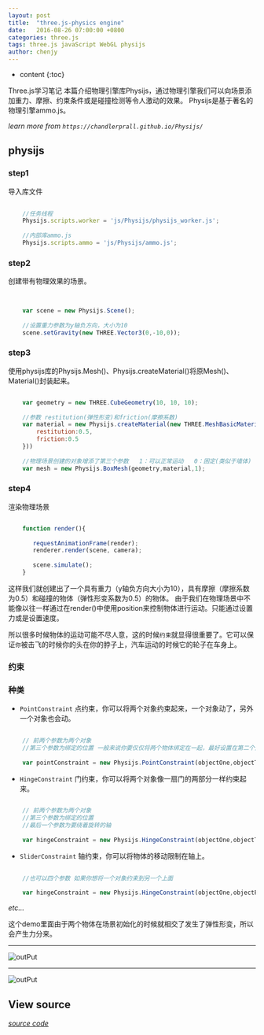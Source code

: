 ```yaml
---
layout: post
title:  "three.js-physics engine"
date:   2016-08-26 07:00:00 +0800
categories: three.js
tags: three.js javaScript WebGL physijs
author: chenjy
---
```


* content
{:toc}

Three.js学习笔记 本篇介绍物理引擎库Physijs，通过物理引擎我们可以向场景添加重力、摩擦、约束条件或是碰撞检测等令人激动的效果。
Physijs是基于著名的物理引擎ammo.js。

*learn more from `https://chandlerprall.github.io/Physijs/`*




## physijs

### step1

导入库文件

```js
    
    //任务线程 
    Physijs.scripts.worker = 'js/Physijs/physijs_worker.js';  
    
    //内部库ammo.js
    Physijs.scripts.ammo = 'js/Physijs/ammo.js';  

```

### step2

创建带有物理效果的场景。

```js
    
    
    var scene = new Physijs.Scene(); 
     
    //设置重力参数为y轴负方向，大小为10
    scene.setGravity(new THREE.Vector3(0,-10,0));  

```

### step3

使用physijs库的Physijs.Mesh()、Physijs.createMaterial()将原Mesh()、Material()封装起来。

```js

    var geometry = new THREE.CubeGeometry(10, 10, 10);  
    
    //参数 restitution(弹性形变)和friction(摩擦系数)
    var material = new Physijs.createMaterial(new THREE.MeshBasicMaterial({  
        restitution:0.5,  
        friction:0.5  
    }))  
    
    //物理场景创建的对象增添了第三个参数   1：可以正常运动   0：困定(类似于墙体)   默认值：1
    var mesh = new Physijs.BoxMesh(geometry,material,1);  


```

### step4

渲染物理场景

```js

    function render(){  
    
       requestAnimationFrame(render);  
       renderer.render(scene, camera);
        
       scene.simulate();  
    }  

```


这样我们就创建出了一个具有重力（y轴负方向大小为10），具有摩擦（摩擦系数为0.5）和碰撞的物体（弹性形变系数为0.5）的物体。
由于我们在物理场景中不能像以往一样通过在render()中使用position来控制物体进行运动。只能通过设置力或是设置速度。

所以很多时候物体的运动可能不尽人意，这的时候`约束`就显得很重要了。它可以保证`你`被击飞的时候你的头在你的脖子上，汽车运动的时候它的轮子在车身上。

### 约束

### 种类 

*  `PointConstraint` 点约束，你可以将两个对象约束起来，一个对象动了，另外一个对象也会动。

```js
    
    // 前两个参数为两个对象
    //第三个参数为绑定的位置 一般来说你要仅仅将两个物体绑定在一起，最好设置在第二个对象的位置。
    
    var pointConstraint = new Physijs.PointConstraint(objectOne,objectTwo,objectPosition);

```

*  `HingeConstraint` 门约束，你可以将两个对象像一扇门的两部分一样约束起来。

```js
    
    // 前两个参数为两个对象
    //第三个参数为绑定的位置 
    //最后一个参数为要绕着旋转的轴
    
    var hingeConstraint = new Physijs.HingeConstraint(objectOne,objectTwo,objectPosition,objectAxis);

```

*  `SliderConstraint` 轴约束，你可以将物体的移动限制在轴上。

```js
    
    //也可以四个参数 如果你想将一个对象约束到另一个上面
    
    var hingeConstraint = new Physijs.HingeConstraint(objectOne,objectPosition,objectAxis);

```

*etc...*

这个demo里面由于两个物体在场景初始化的时候就相交了发生了弹性形变，所以会产生力分来。

 ***
![outPut](http://ww4.sinaimg.cn/mw690/c584f169gw1f76xaccxe8j20kh0f2t8r.jpg)
 ***
![outPut](http://ww2.sinaimg.cn/mw690/c584f169gw1f76xb2tv6nj20kh0f4749.jpg)
 
## View source
 
*[source code](https://github.com/Chenjy1225/Chenjy1225.github.io/blob/master/source/three-js-physics.html)*

